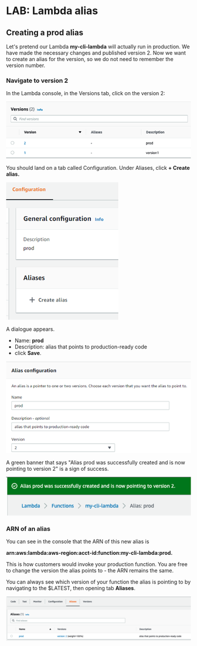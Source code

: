 # LAB: Lambda alias

## Creating a prod alias

Let's pretend our Lambda **my-cli-lambda** will actually run in production. We have made the necessary changes and published version 2. Now we want to create an alias for the version, so we do not need to remember the version number.&#x20;

### Navigate to version 2

In the Lambda console, in the Versions tab, click on the version 2:

![Click 2](<../../.gitbook/assets/image (93).png>)

You should land on a tab called Configuration. Under Aliases, click **+ Create alias.**&#x20;

![Create alias](<../../.gitbook/assets/image (108) (1) (1).png>)

A dialogue appears.&#x20;

* Name: **prod**
* Description: alias that points to production-ready code
* click **Save**.&#x20;

![creating an alias](<../../.gitbook/assets/image (382).png>)

A green banner that says "Alias prod was successfully created and is now pointing to version 2" is a sign of success.&#x20;

![we did it! ](<../../.gitbook/assets/image (30).png>)

### ARN of an alias

You can see in the console that the ARN of this new alias is&#x20;

**arn:aws:lambda:aws-region:acct-id:function:my-cli-lambda:prod.**

This is how customers would invoke your production function. You are free to change the version the alias points to - the ARN remains the same.&#x20;

You can always see which version of your function the alias is pointing to by navigating to the $LATEST, then opening tab **Aliases**.&#x20;

![Aliases](<../../.gitbook/assets/image (95).png>)
